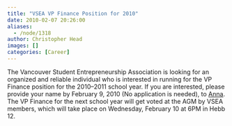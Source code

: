 ```yaml
---
title: "VSEA VP Finance Position for 2010"
date: 2010-02-07 20:26:00
aliases:
  - /node/1318
author: Christopher Head
images: []
categories: [Career]
---
```


The Vancouver Student Entrepreneurship Association is looking for an organized and reliable individual who is interested in running for the VP Finance position for the 2010–2011 school year. If you are interested, please provide your name by February 9, 2010 (No application is needed), to [Anna](/cdn-cgi/l/email-protection#debfb0b0bff0bfb09ea8adbbbff0bdbf). The VP Finance for the next school year will get voted at the AGM by VSEA members, which will take place on Wednesday, February 10 at 6PM in Hebb 12.
